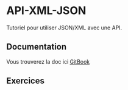 # API-XML-JSON

Tutoriel pour utiliser JSON/XML avec une API.

## Documentation

Vous trouverez la doc ici [GitBook](https://bastiennicoud.gitbooks.io/api-xml-json/content/)

## Exercices